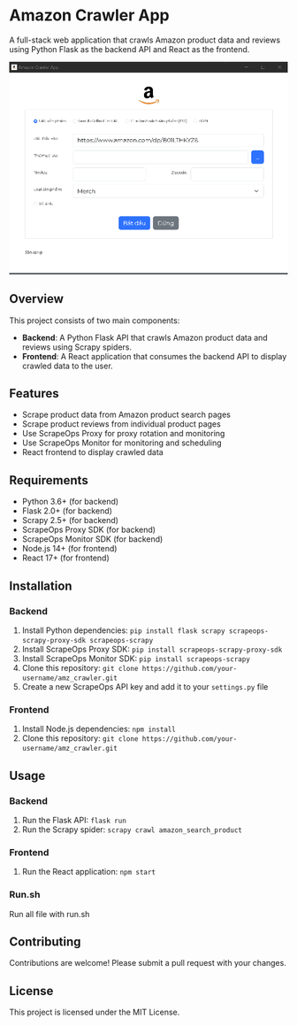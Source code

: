 # Amazon Crawler App

A full-stack web application that crawls Amazon product data and reviews using Python Flask as the backend API and React as the frontend.

![Image Description](images/app.png)

## Overview
This project consists of two main components:

* **Backend**: A Python Flask API that crawls Amazon product data and reviews using Scrapy spiders.
* **Frontend**: A React application that consumes the backend API to display crawled data to the user.

## Features

* Scrape product data from Amazon product search pages
* Scrape product reviews from individual product pages
* Use ScrapeOps Proxy for proxy rotation and monitoring
* Use ScrapeOps Monitor for monitoring and scheduling
* React frontend to display crawled data

## Requirements

* Python 3.6+ (for backend)
* Flask 2.0+ (for backend)
* Scrapy 2.5+ (for backend)
* ScrapeOps Proxy SDK (for backend)
* ScrapeOps Monitor SDK (for backend)
* Node.js 14+ (for frontend)
* React 17+ (for frontend)

## Installation

### Backend

1. Install Python dependencies: `pip install flask scrapy scrapeops-scrapy-proxy-sdk scrapeops-scrapy`
2. Install ScrapeOps Proxy SDK: `pip install scrapeops-scrapy-proxy-sdk`
3. Install ScrapeOps Monitor SDK: `pip install scrapeops-scrapy`
4. Clone this repository: `git clone https://github.com/your-username/amz_crawler.git`
5. Create a new ScrapeOps API key and add it to your `settings.py` file

### Frontend

1. Install Node.js dependencies: `npm install`
2. Clone this repository: `git clone https://github.com/your-username/amz_crawler.git`

## Usage

### Backend

1. Run the Flask API: `flask run`
2. Run the Scrapy spider: `scrapy crawl amazon_search_product`

### Frontend

1. Run the React application: `npm start`

### Run.sh

Run all file with run.sh

## Contributing

Contributions are welcome! Please submit a pull request with your changes.

## License

This project is licensed under the MIT License.